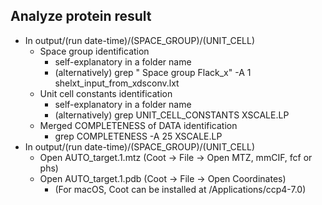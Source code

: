 ## Analyze protein result
   - In output/(run date-time)/(SPACE_GROUP)/(UNIT_CELL)
      - Space group identification 
      	 - self-explanatory in a folder name
         - (alternatively) grep " Space group  Flack_x" -A 1 shelxt_input_from_xdsconv.lxt
      - Unit cell constants identification
      	 - self-explanatory in a folder name
         - (alternatively) grep UNIT_CELL_CONSTANTS XSCALE.LP
      - Merged COMPLETENESS of DATA identification
         - grep COMPLETENESS -A 25 XSCALE.LP
   - In output/(run date-time)/(SPACE_GROUP)/(UNIT_CELL)
      - Open AUTO_target.1.mtz (Coot -> File -> Open MTZ, mmCIF, fcf or phs)
      - Open AUTO_target.1.pdb (Coot -> File -> Open Coordinates)
      	- (For macOS, Coot can be installed at /Applications/ccp4-7.0)
